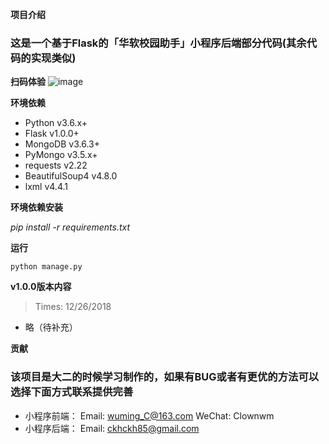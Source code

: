 **项目介绍**
### 这是一个基于Flask的「华软校园助手」小程序后端部分代码(其余代码的实现类似)

**扫码体验**
![image](https://github.com/ckhckhm/SCSE_Asistant_Server/blob/master/images/gh_01c5bbcc78d2_344.jpg)


**环境依赖**
- Python          v3.6.x+
- Flask           v1.0.0+
- MongoDB         v3.6.3+
- PyMongo         v3.5.x+
- requests        v2.22
- BeautifulSoup4  v4.8.0
- lxml            v4.4.1

**环境依赖安装**

*pip install -r requirements.txt*

**运行**

```python manage.py```

**v1.0.0版本内容**
> Times: 12/26/2018
- 略（待补充）

**贡献**
### 该项目是大二的时候学习制作的，如果有BUG或者有更优的方法可以选择下面方式联系提供完善
- 小程序前端： Email: wuming_C@163.com  WeChat: Clownwm
- 小程序后端： Email: ckhckh85@gmail.com

